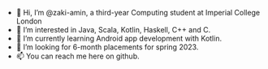 - 👋 Hi, I’m @zaki-amin, a third-year Computing student at Imperial College London
- 👀 I’m interested in Java, Scala, Kotlin, Haskell, C++ and C.
- 🌱 I’m currently learning Android app development with Kotlin.
- 💞️ I’m looking for 6-month placements for spring 2023.
- 📫 You can reach me here on github.

<!---
zaki-amin/zaki-amin is a ✨ special ✨ repository because its `README.md` (this file) appears on your GitHub profile.
You can click the Preview link to take a look at your changes.
--->
